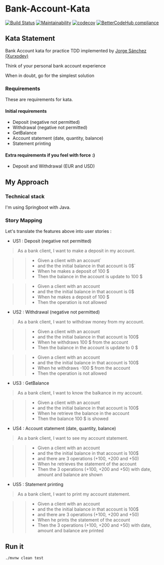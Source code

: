 # Bank-Account-Kata

[![Build Status](https://travis-ci.org/newlight77/kata-bank-account.svg?branch=master)](https://travis-ci.org/newlight77/kata-bank-account)
[![Maintainability](https://api.codeclimate.com/v1/badges/5215148bf0b74c26470a/maintainability)](https://codeclimate.com/github/newlight77/kata-bank-account/maintainability)
[![codecov](https://codecov.io/gh/newlight77/kata-bank-account/branch/master/graph/badge.svg)](https://codecov.io/gh/newlight77/kata-bank-account)
[![BetterCodeHub compliance](https://bettercodehub.com/edge/badge/newlight77/kata-bank-account?branch=master)](https://bettercodehub.com/)

## Kata Statement

Bank Account kata for practice TDD implemented by [Jorge Sánchez (Xurxodev)](https://github.com/xurxodev/Bank-Account-Kata/blob/master/README.md)

Think of your personal bank account experience

When in doubt, go for the simplest solution

### Requirements

These are requirements for kata.

#### Initial requirements

* Deposit (negative not permitted)
* Withdrawal (negative not permitted)  
* GetBalance  
* Account statement (date, quantity, balance) 
* Statement printing 

#### Extra requirements if you feel with force :)

* Deposit and Withdrawal (EUR and USD)

## My Approach

### Technical stack 

I'm using Springboot with Java.

### Story Mapping

Let's translate the features above into user stories :

* US1 : Deposit (negative not permitted)

> As a bank client, I want to make a deposit in my account.

>> - Given a client with an account`
>> -   and the the initial balance in that account is 0$`
>> - When he makes a deposit of 100 $
>> - Then the balance in the account is update to 100 $

>> - Given a client with an account
>> -   and the the initial balance in that account is 0$
>> - When he makes a deposit of 100 $
>> - Then the operation is not allowed

* US2 : Withdrawal (negative not permitted)  

> As a bank client, I want to withdraw money from my account.

>> - Given a client with an account
>> -   and the the initial balance in that account is 100$
>> - When he withdraws 100 $ from the account
>> - Then the balance in the account is update to 0 $

>> - Given a client with an account
>> -   and the the initial balance in that account is 100$
>> - When he withdraws -100 $ from the account
>> - Then the operation is not allowed

* US3 : GetBalance  

> As a bank client, I want to know the balkance in my account.

>> - Given a client with an account
>> -   and the the initial balance in that account is 100$
>> - When he retrieve the balance in the account
>> - Then the balance 100 $ is showed

* US4 : Account statement (date, quantity, balance) 

> As a bank client, I want to see my account statement.

>> - Given a client with an account
>> -   and the the initial balance in that account is 100$
>> -   and there are 3 operations (+100, +200 and +50)    
>> - When he retrieves the statement of the account
>> - Then the 3 operations (+100, +200 and +50) with date, amount and balance are shown

* US5 : Statement printing 

> As a bank client, I want to print my account statement.

>> - Given a client with an account
>> -   and the the initial balance in that account is 100$
>> -   and there are 3 operations (+100, +200 and +50)    
>> - When he prints the statement of the account
>> - Then the 3 operations (+100, +200 and +50) with date, amount and balance are printed

## Run it

```bash
./mvnw clean test
```

